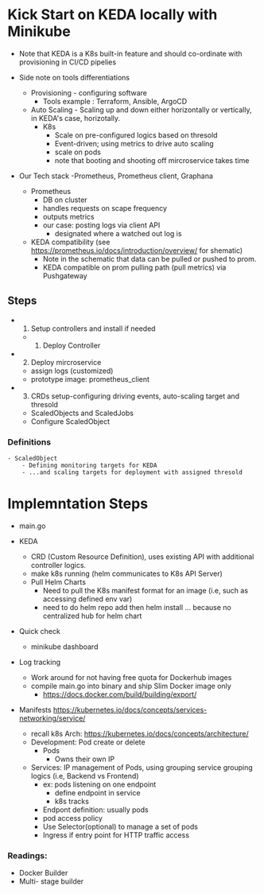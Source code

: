 # Kick Start on KEDA locally with Minikube

- Note that KEDA is a K8s built-in feature and should co-ordinate with provisioning in CI/CD pipelies 
- Side note on tools differentiations
    - Provisioning - configuring software 
        - Tools example : Terraform, Ansible, ArgoCD
    - Auto Scaling - Scaling up and down either horizontally or vertically, in KEDA's case, horizotally. 
        - K8s
            - Scale on pre-configured logics based on thresold 
            - Event-driven; using metrics to drive auto scaling 
            - scale on pods 
            - note that booting and shooting off mircroservice takes time

- Our Tech stack -Prometheus, Prometheus client, Graphana 
    - Prometheus
        - DB on cluster
        - handles requests on scape frequency 
        - outputs metrics 
        - our case: posting logs via client API 
            - designated where a watched out log is
    - KEDA compatibility (see https://prometheus.io/docs/introduction/overview/ for shematic)
        - Note in the schematic that data can be pulled or pushed to prom. 
        - KEDA compatible on prom pulling path (pull metrics) via Pushgateway

## Steps

- 1. Setup controllers and install if needed 
    - 1. Deploy Controller 


- 2. Deploy mircroservice
    - assign logs (customized)
    - prototype image: prometheus_client

- 3. CRDs setup-configuring driving events, auto-scaling target and thresold
    - ScaledObjects and ScaledJobs
    - Configure ScaledObject

    
    
### Definitions     
    - ScaledObject
        - Defining monitoring targets for KEDA 
        - ...and scaling targets for deployment with assigned thresold
    

# Implemntation Steps

- main.go

- KEDA
    - CRD (Custom Resource Definition), uses existing API with additional controller logics. 
     - make k8s running (helm communicates to K8s API Server)
    - Pull Helm Charts
        - Need to pull the K8s manifest format for an image (i.e, such as accessing defined env var)
        - need to do helm repo add then helm install ... because no centralized hub for helm chart
   
- Quick check 
    - minikube dashboard
- Log tracking 
    - Work around for not having free quota for Dockerhub images
    - compile main.go into binary and ship Slim Docker image only 
        - https://docs.docker.com/build/building/export/ 
  

- Manifests  https://kubernetes.io/docs/concepts/services-networking/service/  
    - recall k8s Arch:  https://kubernetes.io/docs/concepts/architecture/ 
    - Development: Pod create or delete
        - Pods
            - Owns their own IP
    - Services: IP management of Pods, using grouping service grouping logics (i.e, Backend vs Frontend)
        - ex: pods listening on one endpoint
            - define endpoint in service
            - k8s tracks
        - Endpont definition: usually pods
        - pod access policy
        - Use Selector(optional) to manage a set of pods
        - Ingress if entry point for HTTP traffic access




### Readings:
- Docker Builder
- Multi- stage builder